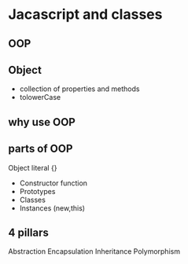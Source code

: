 # Jacascript and classes

## OOP

## Object
- collection of properties and methods
- tolowerCase

## why use OOP

## parts of OOP
Object literal {}

- Constructor function 
- Prototypes
- Classes
- Instances (new,this)

## 4 pillars
Abstraction
Encapsulation
Inheritance
Polymorphism